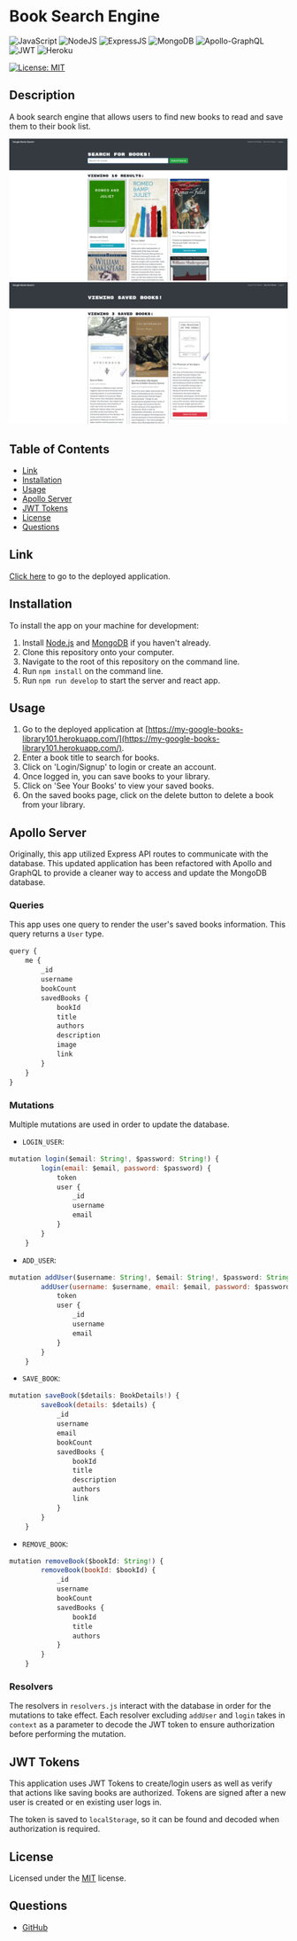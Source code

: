 # Book Search Engine
![JavaScript](https://img.shields.io/badge/javascript-%23323330.svg?style=for-the-badge&logo=javascript&logoColor=%23F7DF1E)
![NodeJS](https://img.shields.io/badge/node.js-6DA55F?style=for-the-badge&logo=node.js&logoColor=white)
![ExpressJS](https://img.shields.io/badge/Express.js-404D59?style=for-the-badge)
![MongoDB](https://img.shields.io/badge/MongoDB-%234ea94b.svg?style=for-the-badge&logo=mongodb&logoColor=white)
![Apollo-GraphQL](https://img.shields.io/badge/-ApolloGraphQL-311C87?style=for-the-badge&logo=apollo-graphql)
![JWT](https://img.shields.io/badge/JWT-black?style=for-the-badge&logo=JSON%20web%20tokens)
![Heroku](https://img.shields.io/badge/heroku-%23430098.svg?style=for-the-badge&logo=heroku&logoColor=white)


[![License: MIT](https://img.shields.io/badge/License-MIT-yellow.svg)](https://choosealicense.com/licenses/mit/)

## Description
A book search engine that allows users to find new books to read and save them to their book list.

![Screenshot of the Book Search Engine search page](./assets/images/book-search-sc.PNG)
![Screenshot of your books page](./assets/images/your-books-sc.PNG)

## Table of Contents
* [Link](#link)
* [Installation](#installation)
* [Usage](#usage)
* [Apollo Server](#apollo-server)
* [JWT Tokens](#jwt-tokens)
* [License](#license)
* [Questions](#questions)

## Link
[Click here](https://my-google-books-library101.herokuapp.com/) to go to the deployed application.

## Installation
To install the app on your machine for development:

1. Install [Node.js](https://nodejs.org/en/) and [MongoDB](https://www.mongodb.com/) if you haven't already.
2. Clone this repository onto your computer.
3. Navigate to the root of this repository on the command line.
4. Run `npm install` on the command line.
5. Run `npm run develop` to start the server and react app.

## Usage
1. Go to the deployed application at [https://my-google-books-library101.herokuapp.com/](https://my-google-books-library101.herokuapp.com/).
2. Enter a book title to search for books.
3. Click on 'Login/Signup' to login or create an account.
4. Once logged in, you can save books to your library.
5. Click on 'See Your Books' to view your saved books.
6. On the saved books page, click on the delete button to delete a book from your library.

## Apollo Server
Originally, this app utilized Express API routes to communicate with the database. This updated application has been refactored with Apollo and GraphQL to provide a cleaner way to access and update the MongoDB database.

### Queries
This app uses one query to render the user's saved books information. This query returns a `User` type.
```js
query {
    me {
        _id
        username
        bookCount
        savedBooks {
            bookId
            title
            authors
            description
            image
            link
        }
    }
}
```

### Mutations
Multiple mutations are used in order to update the database.

- `LOGIN_USER`:
```js
mutation login($email: String!, $password: String!) {
        login(email: $email, password: $password) {
            token
            user {
                _id
                username
                email
            }
        }
    }
```

- `ADD_USER`:
```js
mutation addUser($username: String!, $email: String!, $password: String!) {
        addUser(username: $username, email: $email, password: $password) {
            token
            user {
                _id
                username
                email
            }
        }
    }
```

- `SAVE_BOOK`:
```js
mutation saveBook($details: BookDetails!) {
        saveBook(details: $details) {
            _id
            username
            email
            bookCount
            savedBooks {
                bookId
                title
                description
                authors
                link
            }
        }
    }
```

- `REMOVE_BOOK`:
```js
mutation removeBook($bookId: String!) {
        removeBook(bookId: $bookId) {
            _id
            username
            bookCount
            savedBooks {
                bookId
                title
                authors
            }
        }
    }
```

### Resolvers
The resolvers in `resolvers.js` interact with the database in order for the mutations to take effect. Each resolver excluding `addUser` and `login` takes in `context` as a parameter to decode the JWT token to ensure authorization before performing the mutation.

## JWT Tokens
This application uses JWT Tokens to create/login users as well as verify that actions like saving books are authorized. Tokens are signed after a new user is created or en existing user logs in. 

The token is saved to `localStorage`, so it can be found and decoded when authorization is required.

## License
Licensed under the [MIT](https://choosealicense.com/licenses/mit/) license.

## Questions
- [GitHub](https://github.com/kg-phantom)